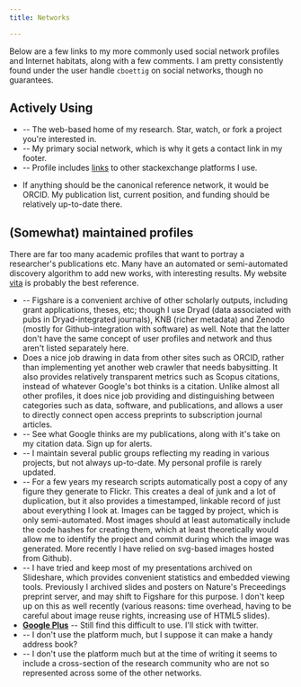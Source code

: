 ```yaml
---
title: Networks

---
```



Below are a few links to my more commonly used social network profiles and Internet habitats, along with a few comments.  I am pretty consistently found under the user handle `cboettig` on social networks, though no guarantees.

## Actively Using 

* __[<i class = "fa fa-github"></i> ](http://github.com/cboettig)__ -- The web-based home of my research.  Star, watch, or fork a project you're interested in.
* __[<i class = "fa fa-twitter"></i> ](http://twitter.com/cboettig)__ -- My primary social network, which is why it gets a contact link in my footer.
* __[<i class = "fa fa-stack-overflow"></i> ](http://stackoverflow.com/users/258662/carl)__ -- Profile includes [links](http://stackexchange.com/users/94826/cboettig?tab=accounts) to other stackexchange platforms I use.
- __[<i class="ai ai-orcid"></i> ](http://orcid.org/0000-0002-1642-628X)__ If anything should be the canonical reference network, it would be ORCID. My publication list, current position, and funding should be relatively up-to-date there. 

## (Somewhat) maintained profiles 

There are far too many academic profiles that want to portray a researcher's publications etc. Many have an automated or semi-automated discovery algorithm to add new works, with interesting results.  My website [vita](/vita.html) is probably the best reference.


* __[<i class = "ai ai-figshare"></i> ](http://figshare.com/authors/Carl%20Boettiger/96387)__ -- Figshare is a convenient archive of other scholarly outputs, including grant applications, theses, etc; though I use Dryad (data associated with pubs in Dryad-integrated journals), KNB (richer metadata) and Zenodo (mostly for Github-integration with software) as well. Note that the latter don't have the same concept of user profiles and network and thus aren't listed separately here. 
* __[<i class="ai ai-impactstory"></i> ](https://impactstory.org/CarlBoettiger)__ Does a nice job drawing in data from other sites such as ORCID, rather than implementing yet another web crawler that needs babysitting. It also provides relatively transparent metrics such as Scopus citations, instead of whatever Google's bot thinks is a citation. Unlike almost all other profiles, it does nice job providing and distinguishing between categories such as data, software, and publications, and allows a user to directly connect open access preprints to subscription journal articles. 
* __[<i class = "ai ai-google-scholar"></i>](http://scholar.google.com/citations?hl=en&user=zj2rRtEAAAAJ)__ -- See what Google thinks are my publications, along with it's take on my citation data. Sign up for alerts.
* __[<i class = "ai ai-mendeley"></i> ](http://www.mendeley.com/profiles/carl-boettiger/)__ -- I maintain several public groups reflecting my reading in various projects, but not always up-to-date. My personal profile is rarely updated. 
* __[<i class = "fa fa-flickr"></i> ](http://www.flickr.com/people/cboettig/)__ -- For a few years my research scripts automatically post a copy of any figure they generate to Flickr.  This creates a deal of junk and a lot of duplication, but it also provides a timestamped, linkable record of just about everything I look at.  Images can be tagged by project, which is only semi-automated. Most images should at least automatically include the code hashes for creating them, which at least theoretically would allow me to identify the project and commit during which the image was generated. More recently I have relied on svg-based images hosted from Github).
* __[<i class="fa fa-slideshare"></i> ](http://www.slideshare.net/cboettig)__ -- I have tried and keep most of my presentations archived on Slideshare, which provides convenient statistics and embedded viewing tools. Previously I archived slides and posters on Nature's Preceedings preprint server, and may shift to Figshare for this purpose. I don't keep up on this as well recently (various reasons: time overhead, having to be careful about image reuse rights, increasing use of HTML5 slides).
* <a href="https://plus.google.com/112929796403983408632?rel=author"><strong><i class="fa fa-google-plus"></i> Google Plus</strong></a> -- Still find this difficult to use. I'll stick with twitter.
* __[<i class="fa fa-linkedin"></i> ](http://www.linkedin.com/in/cboettig/)__ -- I don't use the platform much, but I suppose it can make a handy address book?
* __[<i class="ai ai-researchgate"></i> ](http://www.researchgate.net/profile/Carl_Boettiger)__ -- I don't use the platform much but at the time of writing it seems to include a cross-section of the research community who are not so represented across some of the other networks.  



<!-- bibsonomy? Quora? -->
